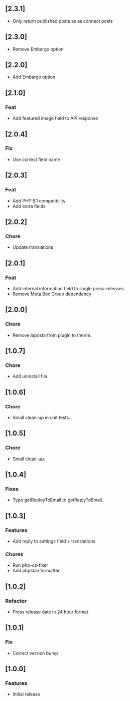 ## [2.3.1]

- Only return published posts as as connect posts

## [2.3.0]

- Remove Embargo option

## [2.2.0]

- Add Embargo option

## [2.1.0]

### Feat

- Add featured image field to API response

## [2.0.4]

### Fix

- Use correct field name

## [2.0.3]

### Feat

- Add PHP 8.1 compatibility
- Add extra fields

## [2.0.2]

### Chore

- Update translations

## [2.0.1]

### Feat

- Add internal information field to single press-releases.
- Remove Meta Box Group dependency

## [2.0.0]

### Chore

- Remove laposta from plugin to theme.

## [1.0.7]

### Chore

- Add uninstall file.

## [1.0.6]

### Chore

- Small clean-up in unit tests.

## [1.0.5]

### Chore

- Small clean-up.

## [1.0.4]

### Fixes

- Typo getReployToEmail to getReplyToEmail.

## [1.0.3]

### Features

- Add reply to settings field + translations

### Chores

- Run php-cs-fixer
- Add phpstan formatter

## [1.0.2]

### Refactor

- Press release date in 24 hour format

## [1.0.1]

### Fix

- Correct version bump

## [1.0.0]

### Features

- Initial release
